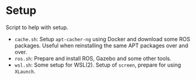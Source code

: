 # Setup

Script to help with setup.

- `cache.sh`: Setup `apt-cacher-ng` using Docker and download some ROS packages. Useful when reinstalling the same APT packages over and over.
- `ros.sh`: Prepare and install ROS, Gazebo and some other tools.
- `wsl.sh`: Some setup for WSL(2). Setup of `screen`, prepare for using `XLaunch`.